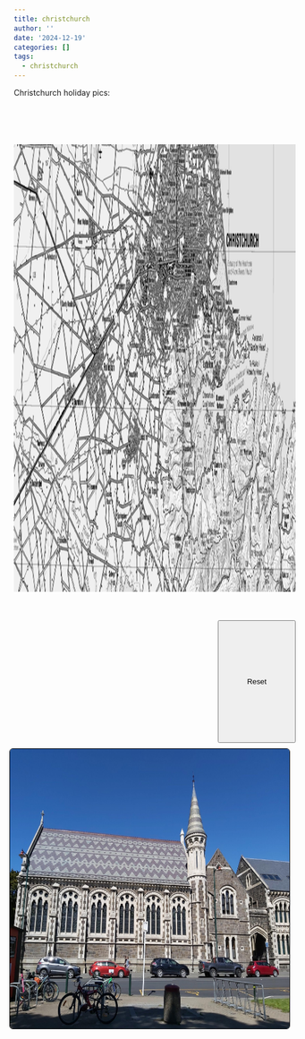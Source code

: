 ```yaml
---
title: christchurch
author: ''
date: '2024-12-19'
categories: []
tags:
  - christchurch
---
```


<link rel="stylesheet" href="styles.css" />


<body>

<style>
#button {
  float: right;
  padding: 100px 50px;
        }
</style>

<p>
Christchurch holiday pics:
</p>

<div class="container"
style="text-align: center;"><img style="text-align: center;
                margin-top: 5em;" src="images/ChristchurchTOPO5.png" width="1300" height="800" onclick="enlargeImg()"id="img1" />
 <br><br><br>


<button id="button" onclick="resetImg()">Reset</button>
</div>

<br>

<center>
<img style="float: right; margin: 10px 10px 15px 15px;border-radius: 6px;border: 1.0px solid black;" src="images/chch.jpg" width="500" height="500"/>

</center>


<script>
        img = document.getElementById("img1");
      
        function enlargeImg() {
            img.style.transform = "scale(1.5)";
            img.style.transition = "transform 0.25s ease";
        }
      
        // Function to reset image size
        function resetImg() {
            img.style.transform = "scale(1)";
            img.style.transition = "transform 0.25s ease";
        }
</script>

</body>

</html>


